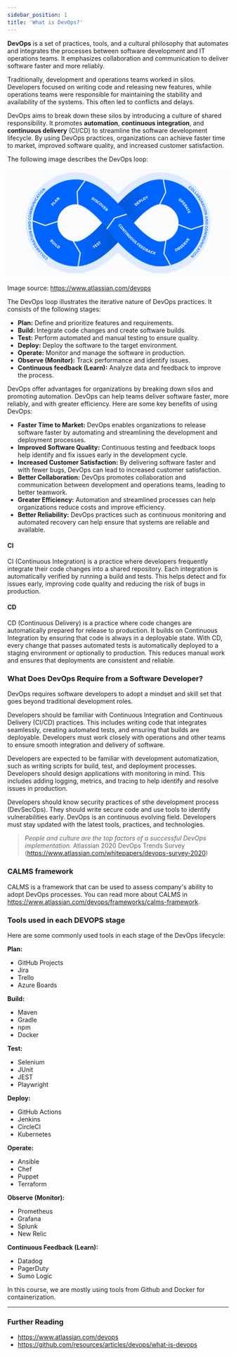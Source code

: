 ```yaml
---
sidebar_position: 1
title: 'What is DevOps?'
---
```

**DevOps** is a set of practices, tools, and a cultural philosophy that automates and integrates the processes between software development and IT operations teams. It emphasizes collaboration and communication to deliver software faster and more reliably.

Traditionally, development and operations teams worked in silos. Developers focused on writing code and releasing new features, while operations teams were responsible for maintaining the stability and availability of the systems. This often led to conflicts and delays.

DevOps aims to break down these silos by introducing a culture of shared responsibility. It promotes **automation**, **continuous integration**, and **continuous delivery** (CI/CD) to streamline the software development lifecycle. By using DevOps practices, organizations can achieve faster time to market, improved software quality, and increased customer satisfaction.

The following image describes the DevOps loop:

![DevOps loop](./img/devops_loop.png)

Image source: https://www.atlassian.com/devops

The DevOps loop illustrates the iterative nature of DevOps practices. It consists of the following stages:

*   **Plan:** Define and prioritize features and requirements.
*   **Build:** Integrate code changes and create software builds.
*   **Test:** Perform automated and manual testing to ensure quality.
*   **Deploy:** Deploy the software to the target environment.
*   **Operate:** Monitor and manage the software in production.
*   **Observe (Monitor):** Track performance and identify issues.
*   **Continuous feedback (Learn):** Analyze data and feedback to improve the process.

DevOps offer advantages for organizations by breaking down silos and promoting automation. DevOps can help teams deliver software faster, more reliably, and with greater efficiency. Here are some key benefits of using DevOps:

*   **Faster Time to Market:** DevOps enables organizations to release software faster by automating and streamlining the development and deployment processes.
*   **Improved Software Quality:** Continuous testing and feedback loops help identify and fix issues early in the development cycle.
*   **Increased Customer Satisfaction:** By delivering software faster and with fewer bugs, DevOps can lead to increased customer satisfaction.
*   **Better Collaboration:** DevOps promotes collaboration and communication between development and operations teams, leading to better teamwork.
*   **Greater Efficiency:** Automation and streamlined processes can help organizations reduce costs and improve efficiency.
*   **Better Reliability:** DevOps practices such as continuous monitoring and automated recovery can help ensure that systems are reliable and available.

#### CI
CI (Continuous Integration) is a practice where developers frequently integrate their code changes into a shared repository. Each integration is automatically verified by running a build and tests. This helps detect and fix issues early, improving code quality and reducing the risk of bugs in production.

#### CD
CD (Continuous Delivery) is a practice where code changes are automatically prepared for release to production. It builds on Continuous Integration by ensuring that code is always in a deployable state. With CD, every change that passes automated tests is automatically deployed to a staging environment or optionally to production. This reduces manual work and ensures that deployments are consistent and reliable.

### What Does DevOps Require from a Software Developer?
DevOps requires software developers to adopt a mindset and skill set that goes beyond traditional development roles. 

Developers should be familiar with Continuous Integration and Continuous Delivery (CI/CD) practices. This includes writing code that integrates seamlessly, creating automated tests, and ensuring that builds are deployable.  Developers must work closely with operations and other teams to ensure smooth integration and delivery of software.

Developers are expected to be familiar with development automatization, such as writing scripts for build, test, and deployment processes. Developers should design applications with monitoring in mind. This includes adding logging, metrics, and tracing to help identify and resolve issues in production.

Developers should know security practices of sthe development process (DevSecOps). They should write secure code and use tools to identify vulnerabilities early. DevOps is an continuous evolving field. Developers must stay updated with the latest tools, practices, and technologies.

> *People and culture are the top factors of a successful DevOps implementation.*
> Atlassian 2020 DevOps Trends Survey (https://www.atlassian.com/whitepapers/devops-survey-2020)

### CALMS framework

CALMS is a framework that can be used to assess company's ability to adopt DevOps processes. You can read more about CALMS in https://www.atlassian.com/devops/frameworks/calms-framework.

### Tools used in each DEVOPS stage
Here are some commonly used tools in each stage of the DevOps lifecycle:

**Plan:**
  - GitHub Projects
  - Jira
  - Trello
  - Azure Boards
 
**Build:**
  - Maven
  - Gradle
  - npm
  - Docker

**Test:**
  - Selenium
  - JUnit
  - JEST
  - Playwright

**Deploy:**
  - GitHub Actions
  - Jenkins
  - CircleCI
  - Kubernetes

**Operate:**
  - Ansible
  - Chef
  - Puppet
  - Terraform

**Observe (Monitor):**
  - Prometheus
  - Grafana
  - Splunk
  - New Relic

**Continuous Feedback (Learn):**
  - Datadog
  - PagerDuty
  - Sumo Logic

In this course, we are mostly using tools from Github and Docker for containerization.

---
### Further Reading
- https://www.atlassian.com/devops
- https://github.com/resources/articles/devops/what-is-devops